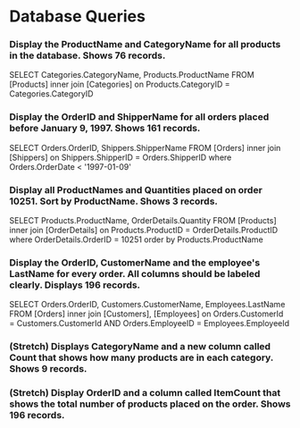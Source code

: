 # Database Queries

### Display the ProductName and CategoryName for all products in the database. Shows 76 records.

SELECT Categories.CategoryName, Products.ProductName FROM [Products]
inner join [Categories] on Products.CategoryID = Categories.CategoryID

### Display the OrderID and ShipperName for all orders placed before January 9, 1997. Shows 161 records.

SELECT Orders.OrderID, Shippers.ShipperName FROM [Orders]
inner join [Shippers] on Shippers.ShipperID = Orders.ShipperID
where Orders.OrderDate < '1997-01-09'

### Display all ProductNames and Quantities placed on order 10251. Sort by ProductName. Shows 3 records.

SELECT Products.ProductName, OrderDetails.Quantity FROM [Products]
inner join [OrderDetails] on Products.ProductID = OrderDetails.ProductID
where OrderDetails.OrderID = 10251
order by Products.ProductName

### Display the OrderID, CustomerName and the employee's LastName for every order. All columns should be labeled clearly. Displays 196 records.

SELECT Orders.OrderID, Customers.CustomerName, Employees.LastName FROM [Orders]
inner join [Customers], [Employees] on Orders.CustomerId = Customers.CustomerId AND Orders.EmployeeID = Employees.EmployeeId

### (Stretch) Displays CategoryName and a new column called Count that shows how many products are in each category. Shows 9 records.

### (Stretch) Display OrderID and a column called ItemCount that shows the total number of products placed on the order. Shows 196 records.
